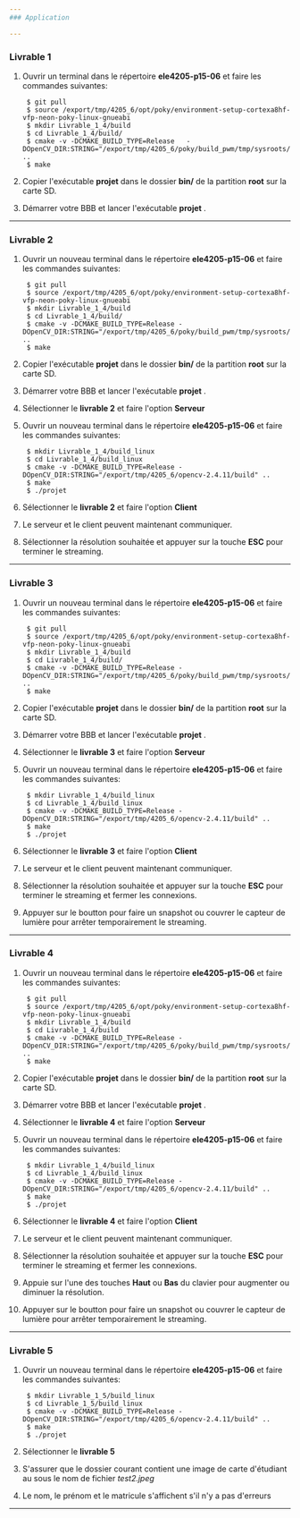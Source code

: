 ```yaml
---
### Application

---
```

### Livrable 1

1. Ouvrir un terminal dans le répertoire **ele4205-p15-06** et faire les commandes suivantes:


        $ git pull
        $ source /export/tmp/4205_6/opt/poky/environment-setup-cortexa8hf-vfp-neon-poky-linux-gnueabi
        $ mkdir Livrable_1_4/build
        $ cd Livrable_1_4/build/
        $ cmake -v -DCMAKE_BUILD_TYPE=Release   -DOpenCV_DIR:STRING="/export/tmp/4205_6/poky/build_pwm/tmp/sysroots/beaglebone/usr/share/OpenCV" ..
        $ make


2. Copier l'exécutable **projet** dans le dossier **bin/** de la partition **root** sur la carte SD.

3. Démarrer votre BBB et lancer l'exécutable **projet** .

---

### Livrable 2

1. Ouvrir un nouveau terminal dans le répertoire **ele4205-p15-06** et faire les commandes suivantes:


        $ git pull
        $ source /export/tmp/4205_6/opt/poky/environment-setup-cortexa8hf-vfp-neon-poky-linux-gnueabi
        $ mkdir Livrable_1_4/build
        $ cd Livrable_1_4/build/
        $ cmake -v -DCMAKE_BUILD_TYPE=Release -DOpenCV_DIR:STRING="/export/tmp/4205_6/poky/build_pwm/tmp/sysroots/beaglebone/usr/share/OpenCV" ..
        $ make



2. Copier l'exécutable **projet** dans le dossier **bin/** de la partition **root** sur la carte SD.

3. Démarrer votre BBB et lancer l'exécutable **projet** .

4. Sélectionner le **livrable 2** et faire l'option **Serveur** 

5. Ouvrir un nouveau terminal dans le répertoire **ele4205-p15-06** et faire les commandes suivantes:


        $ mkdir Livrable_1_4/build_linux
        $ cd Livrable_1_4/build_linux
        $ cmake -v -DCMAKE_BUILD_TYPE=Release -DOpenCV_DIR:STRING="/export/tmp/4205_6/opencv-2.4.11/build" ..
        $ make
        $ ./projet
        
6. Sélectionner le **livrable 2** et faire l'option **Client** 

7. Le serveur et le client peuvent maintenant communiquer. 

8. Sélectionner la résolution souhaitée et appuyer sur la touche **ESC** pour terminer le streaming.

---

### Livrable 3

1. Ouvrir un nouveau terminal dans le répertoire **ele4205-p15-06** et faire les commandes suivantes:


        $ git pull
        $ source /export/tmp/4205_6/opt/poky/environment-setup-cortexa8hf-vfp-neon-poky-linux-gnueabi
        $ mkdir Livrable_1_4/build
        $ cd Livrable_1_4/build/
        $ cmake -v -DCMAKE_BUILD_TYPE=Release -DOpenCV_DIR:STRING="/export/tmp/4205_6/poky/build_pwm/tmp/sysroots/beaglebone/usr/share/OpenCV" ..
        $ make



2. Copier l'exécutable **projet** dans le dossier **bin/** de la partition **root** sur la carte SD.

3. Démarrer votre BBB et lancer l'exécutable **projet** .

4. Sélectionner le **livrable 3** et faire l'option **Serveur** 

5. Ouvrir un nouveau terminal dans le répertoire **ele4205-p15-06** et faire les commandes suivantes:


        $ mkdir Livrable_1_4/build_linux
        $ cd Livrable_1_4/build_linux
        $ cmake -v -DCMAKE_BUILD_TYPE=Release -DOpenCV_DIR:STRING="/export/tmp/4205_6/opencv-2.4.11/build" ..
        $ make
        $ ./projet

6. Sélectionner le **livrable 3** et faire l'option **Client** 

7. Le serveur et le client peuvent maintenant communiquer. 

8. Sélectionner la résolution souhaitée et appuyer sur la touche **ESC** pour terminer le streaming et fermer les connexions.

9. Appuyer sur le boutton pour faire un snapshot ou couvrer le capteur de lumière pour arrêter temporairement le streaming.

---

### Livrable 4

1. Ouvrir un nouveau terminal dans le répertoire **ele4205-p15-06** et faire les commandes suivantes:


        $ git pull
        $ source /export/tmp/4205_6/opt/poky/environment-setup-cortexa8hf-vfp-neon-poky-linux-gnueabi
        $ mkdir Livrable_1_4/build
        $ cd Livrable_1_4/build
        $ cmake -v -DCMAKE_BUILD_TYPE=Release -DOpenCV_DIR:STRING="/export/tmp/4205_6/poky/build_pwm/tmp/sysroots/beaglebone/usr/share/OpenCV" ..
        $ make



2. Copier l'exécutable **projet** dans le dossier **bin/** de la partition **root** sur la carte SD.

3. Démarrer votre BBB et lancer l'exécutable **projet** .

4. Sélectionner le **livrable 4** et faire l'option **Serveur** 

5. Ouvrir un nouveau terminal dans le répertoire **ele4205-p15-06** et faire les commandes suivantes:


        $ mkdir Livrable_1_4/build_linux
        $ cd Livrable_1_4/build_linux
        $ cmake -v -DCMAKE_BUILD_TYPE=Release -DOpenCV_DIR:STRING="/export/tmp/4205_6/opencv-2.4.11/build" ..
        $ make
        $ ./projet

6. Sélectionner le **livrable 4** et faire l'option **Client** 

7. Le serveur et le client peuvent maintenant communiquer. 

8. Sélectionner la résolution souhaitée et appuyer sur la touche **ESC** pour terminer le streaming et fermer les connexions.

9. Appuie sur l'une des touches **Haut** ou **Bas** du clavier pour augmenter ou diminuer la résolution.

10. Appuyer sur le boutton pour faire un snapshot ou couvrer le capteur de lumière pour arrêter temporairement le streaming.

---

### Livrable 5

1. Ouvrir un nouveau terminal dans le répertoire **ele4205-p15-06** et faire les commandes suivantes:


        $ mkdir Livrable_1_5/build_linux
        $ cd Livrable_1_5/build_linux
        $ cmake -v -DCMAKE_BUILD_TYPE=Release -DOpenCV_DIR:STRING="/export/tmp/4205_6/opencv-2.4.11/build" ..
        $ make
        $ ./projet

2. Sélectionner le **livrable 5**

3. S'assurer que le dossier courant contient une image de carte d'étudiant au sous le nom de fichier *test2.jpeg*

3. Le nom, le prénom et le matricule s'affichent s'il n'y a pas d'erreurs

---
